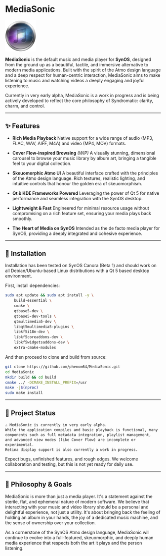 # MediaSonic

<a href="https://syndromatic.com"><img src="src/gfx/MediaSonic.png" alt="MediaSonic icon" width="100"/></a>

**MediaSonic** is the default music and media player for **SynOS**, designed from the ground up as a beautiful, tactile, and immersive alternative to modern media applications. Built with the spirit of the Atmo design language and a deep respect for human-centric interaction, MediaSonic aims to make listening to music and watching videos a deeply engaging and joyful experience.

Currently in very early alpha, MediaSonic is a work in progress and is being actively developed to reflect the core philosophy of Syndromatic: clarity, charm, and control.

---

## ✨ Features

- **Rich Media Playback**
  Native support for a wide range of audio (MP3, FLAC, WAV, AIFF, M4A) and video (MP4, MOV) formats.

- **Cover Flow-inspired Browsing** *(WIP)*
  A visually stunning, dimensional carousel to browse your music library by album art, bringing a tangible feel to your digital collection.

- **Skeuomorphic Atmo UI**
  A beautiful interface crafted with the principles of the Atmo design language. Rich textures, realistic lighting, and intuitive controls that honour the golden era of skeuomorphism.

- **Qt & KDE Frameworks Powered**
  Leveraging the power of Qt 5 for native performance and seamless integration with the SynOS desktop.

- **Lightweight & Fast**
  Engineered for minimal resource usage without compromising on a rich feature set, ensuring your media plays back smoothly.

- **The Heart of Media on SynOS**
  Intended as the de facto media player for SynOS, providing a deeply integrated and cohesive experience.

---

## 💾 Installation
Installation has been tested on SynOS Canora (Beta 1) and should work on all Debian/Ubuntu-based Linux distributions with a Qt 5 based desktop environment.

First, install dependencies:
```bash
sudo apt update && sudo apt install -y \
    build-essential \
    cmake \
    qtbase5-dev \
    qtbase5-dev-tools \
    qtmultimedia5-dev \
    libqt5multimedia5-plugins \
    libkf5i18n-dev \
    libkf5coreaddons-dev \
    libkf5widgetsaddons-dev \
    extra-cmake-modules
```
And then proceed to clone and build from source:

```bash
git clone https://github.com/phenom64/MediaSonic.git
cd MediaSonic
mkdir build && cd build
cmake ../ -DCMAKE_INSTALL_PREFIX=/usr
make -j$(nproc)
sudo make install
```

---

## 🚧 Project Status

    ⚠️ MediaSonic is currently in very early alpha.
    While the application compiles and basic playback is functional, many components such as full metadata integration, playlist management,
    and advanced view modes (like Cover Flow) are incomplete or experimental.
    Retina display support is also currently a work in progress.

Expect bugs, unfinished features, and rough edges. We welcome collaboration and testing, but this is not yet ready for daily use.

---

## 🧠 Philosophy & Goals
MediaSonic is more than just a media player. It's a statement against the sterile, flat, and ephemeral nature of modern software. We believe that interacting with your music and video library should be a personal and delightful experience, not just a utility. It's about bringing back the feeling of holding an album in your hands, the joy of a dedicated music machine, and the sense of ownership over your collection.

As a cornerstone of the SynOS Atmo design language, MediaSonic will continue to evolve into a full-featured, skeuomorphic, and deeply human media experience that respects both the art it plays and the person listening.
